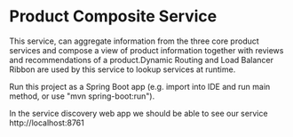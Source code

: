 # Product Composite Service

This service, can aggregate information from the three core product 
services and compose a view of product information together with reviews 
and recommendations of a product.Dynamic Routing and Load Balancer Ribbon 
are used by this service to lookup services at runtime.

Run this project as a Spring Boot app (e.g. import into IDE and run
main method, or use "mvn spring-boot:run").

In the service discovery web app we should be able to see our service
http://localhost:8761


